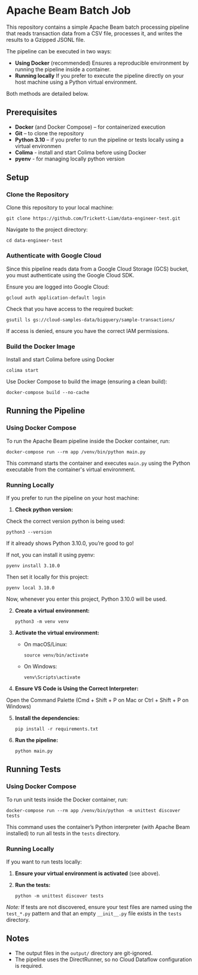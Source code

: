 # Apache Beam Batch Job

This repository contains a simple Apache Beam batch processing pipeline that reads transaction data from a CSV file, processes it, and writes the results to a Gzipped JSONL file.

The pipeline can be executed in two ways:

- **Using Docker** (recommended) Ensures a reproducible environment by running the pipeline inside a container.
- **Running locally** If you prefer to execute the pipeline directly on your host machine using a Python virtual environment.

Both methods are detailed below.

## Prerequisites

- **Docker** (and Docker Compose) – for containerized execution  
- **Git** – to clone the repository  
- **Python 3.10** – if you prefer to run the pipeline or tests locally using a virtual environmen
- **Colima** - install and start Colima before using Docker
- **pyenv** - for managing locally python version

## Setup

### Clone the Repository

Clone this repository to your local machine:

    git clone https://github.com/Trickett-Liam/data-engineer-test.git

Navigate to the project directory:

    cd data-engineer-test

### Authenticate with Google Cloud

Since this pipeline reads data from a Google Cloud Storage (GCS) bucket, you must authenticate using the Google Cloud SDK.

Ensure you are logged into Google Cloud:

    gcloud auth application-default login

Check that you have access to the required bucket:

    gsutil ls gs://cloud-samples-data/bigquery/sample-transactions/

If access is denied, ensure you have the correct IAM permissions.


### Build the Docker Image

Install and start Colima before using Docker

    colima start

Use Docker Compose to build the image (ensuring a clean build):

    docker-compose build --no-cache

## Running the Pipeline

### Using Docker Compose

To run the Apache Beam pipeline inside the Docker container, run:

    docker-compose run --rm app /venv/bin/python main.py

This command starts the container and executes `main.py` using the Python executable from the container's virtual environment.

### Running Locally

If you prefer to run the pipeline on your host machine:

1. **Check python version:**

Check the correct version python is being used:

    python3 --version

If it already shows Python 3.10.0, you’re good to go!

If not, you can install it using pyenv:

    pyenv install 3.10.0
    
Then set it locally for this project:

    pyenv local 3.10.0

Now, whenever you enter this project, Python 3.10.0 will be used.


2. **Create a virtual environment:**

       python3 -m venv venv

3. **Activate the virtual environment:**

   - On macOS/Linux:

         source venv/bin/activate

   - On Windows:

         venv\Scripts\activate

4. **Ensure VS Code is Using the Correct Interpreter:**

Open the Command Palette (Cmd + Shift + P on Mac or Ctrl + Shift + P on Windows)

5. **Install the dependencies:**

       pip install -r requirements.txt

6. **Run the pipeline:**

       python main.py

## Running Tests

### Using Docker Compose

To run unit tests inside the Docker container, run:

    docker-compose run --rm app /venv/bin/python -m unittest discover tests

This command uses the container’s Python interpreter (with Apache Beam installed) to run all tests in the `tests` directory.

### Running Locally

If you want to run tests locally:

1. **Ensure your virtual environment is activated** (see above).

2. **Run the tests:**

       python -m unittest discover tests

*Note:* If tests are not discovered, ensure your test files are named using the `test_*.py` pattern and that an empty `__init__.py` file exists in the `tests` directory.

## Notes

- The output files in the `output/` directory are git-ignored.
- The pipeline uses the DirectRunner, so no Cloud Dataflow configuration is required.
